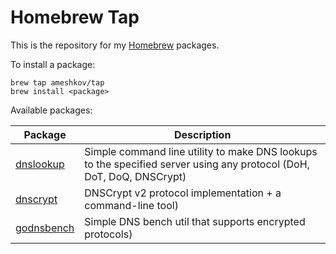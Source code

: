 # Homebrew Tap

This is the repository for my [Homebrew](http://brew.sh/) packages.

To install a package:

```
brew tap ameshkov/tap
brew install <package>
```

Available packages:

Package|Description
---|---
[dnslookup](https://github.com/ameshkov/dnslookup)|Simple command line utility to make DNS lookups to the specified server using any protocol (DoH, DoT, DoQ, DNSCrypt)
[dnscrypt](https://github.com/ameshkov/dnscrypt)|DNSCrypt v2 protocol implementation + a command-line tool)
[godnsbench](https://github.com/ameshkov/godnsbench)|Simple DNS bench util that supports encrypted protocols)